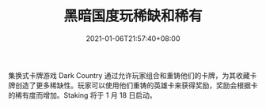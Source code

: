﻿---
title: "黑暗国度玩稀缺和稀有"
date: 2021-01-06T21:57:40+08:00
lastmod: 2021-01-06T16:45:40+08:00
draft: false
authors: ["Willard"]
description: "集换式卡牌游戏 Dark Country 通过允许玩家组合和重铸他们的卡牌，为其收藏卡牌创造了更多稀缺性。玩家可以使用他们重铸的英雄卡来获得奖励，奖励会根据卡的稀有度而增加。Staking 将于 1 月 18 日启动。"
featuredImage: "dark-country-plays-with-scarcity-and-rarity.png"
tags: ["Strategy Game","策略游戏","Play to Earn"]
categories: ["news"]
news: ["策略游戏"]
weight: 
lightgallery: true
pinned: false
recommend: false
recommend1: false
---

集换式卡牌游戏 Dark Country 通过允许玩家组合和重铸他们的卡牌，为其收藏卡牌创造了更多稀缺性。玩家可以使用他们重铸的英雄卡来获得奖励，奖励会根据卡的稀有度而增加。Staking 将于 1 月 18 日启动。

<!--more-->

